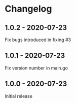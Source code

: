 # Changelog

## 1.0.2 - 2020-07-23
Fix bugs introduced in fixing #3

## 1.0.1 - 2020-07-23
Fix version number in main.go

## 1.0.0 - 2020-07-23
Initial release
